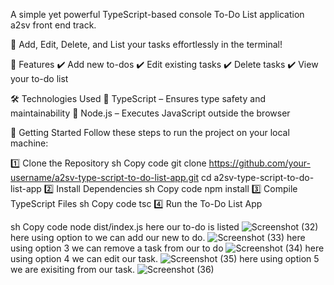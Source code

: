 
A simple yet powerful TypeScript-based console To-Do List application a2sv front end track.

📝 Add, Edit, Delete, and List your tasks effortlessly in the terminal!

📌 Features
✔️ Add new to-dos
✔️ Edit existing tasks
✔️ Delete tasks
✔️ View your to-do list

🛠 Technologies Used
🔹 TypeScript – Ensures type safety and maintainability
🔹 Node.js – Executes JavaScript outside the browser

🚀 Getting Started
Follow these steps to run the project on your local machine:

1️⃣ Clone the Repository
sh
Copy code
git clone https://github.com/your-username/a2sv-type-script-to-do-list-app.git
cd a2sv-type-script-to-do-list-app
2️⃣ Install Dependencies
sh
Copy code
npm install
3️⃣ Compile TypeScript Files
sh
Copy code
tsc
4️⃣ Run the To-Do List App

sh
Copy code
node dist/index.js
here  our to-do is listed 
![Screenshot (32)](https://github.com/user-attachments/assets/45703b52-0e18-48f8-b392-a2b6fa4cedfd)
here   using option to we can add our new to do.
![Screenshot (33)](https://github.com/user-attachments/assets/9b4a37ce-2bd4-42c2-b4b9-57ad402fe321)
 here  using option 3 we  can  remove a task from our to do
![Screenshot (34)](https://github.com/user-attachments/assets/96c37604-20da-4fc5-b6aa-ed82de0ffeb4)
here using option 4 we can edit our task.
![Screenshot (35)](https://github.com/user-attachments/assets/8c33a78f-71fe-4460-95b2-4856de72bed9)
here using option 5 we are exisiting from our task.
![Screenshot (36)](https://github.com/user-attachments/assets/98ffe9ee-8d0b-407f-b749-d5fe074ed2e1)
